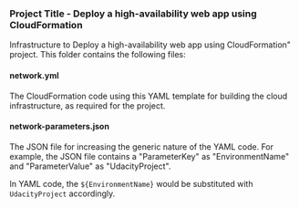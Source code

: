 ### Project Title - Deploy a high-availability web app using CloudFormation
Infrastructure to Deploy a high-availability web app using CloudFormation" project. This folder contains the following files:


#### network.yml
The CloudFormation code using this YAML template for building the cloud infrastructure, as required for the project. 

#### network-parameters.json
The JSON file for increasing the generic nature of the YAML code. For example, the JSON file contains a "ParameterKey" as "EnvironmentName" and "ParameterValue" as "UdacityProject". 

In YAML code, the `${EnvironmentName}` would be substituted with `UdacityProject` accordingly.